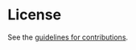 # License

See the
[guidelines for contributions](https://github.com/SpencerDawkins/net-collab-rqmts/blob/main/CONTRIBUTING.md).
